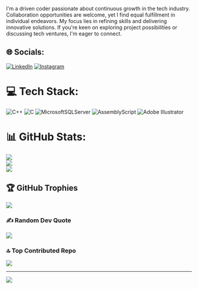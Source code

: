 I'm a driven coder passionate about continuous growth in the tech industry. Collaboration opportunities are welcome, yet I find equal fulfillment in individual endeavors. My focus lies in refining skills and delivering innovative solutions. If you're keen on exploring project possibilities or discussing tech ventures, I'm eager to connect. 


## 🌐 Socials:
[![LinkedIn](https://img.shields.io/badge/LinkedIn-%230077B5.svg?logo=linkedin&logoColor=white)](https://linkedin.com/in/shujaat-ali-112233445566778899) [![Instagram](https://img.shields.io/badge/Instagram-%23E4405F.svg?logo=Instagram&logoColor=white)](https://instagram.com/malik._.shujaat) 


# 💻 Tech Stack:
![C++](https://img.shields.io/badge/c++-%2300599C.svg?style=for-the-badge&logo=c%2B%2B&logoColor=white) ![C](https://img.shields.io/badge/c-%2300599C.svg?style=for-the-badge&logo=c&logoColor=white) ![MicrosoftSQLServer](https://img.shields.io/badge/Microsoft%20SQL%20Server-CC2927?style=for-the-badge&logo=microsoft%20sql%20server&logoColor=white) ![AssemblyScript](https://img.shields.io/badge/assembly%20script-%23000000.svg?style=for-the-badge&logo=assemblyscript&logoColor=white) ![Adobe Illustrator](https://img.shields.io/badge/adobe%20illustrator-%23FF9A00.svg?style=for-the-badge&logo=adobe%20illustrator&logoColor=white)
# 📊 GitHub Stats:
![](https://github-readme-stats.vercel.app/api?username=malikshujaatali&theme=vision-friendly-dark&hide_border=true&include_all_commits=true&count_private=true)<br/>
![](https://github-readme-streak-stats.herokuapp.com/?user=malikshujaatali&theme=vision-friendly-dark&hide_border=true)<br/>
![](https://github-readme-stats.vercel.app/api/top-langs/?username=malikshujaatali&theme=vision-friendly-dark&hide_border=true&include_all_commits=true&count_private=true&layout=compact)

## 🏆 GitHub Trophies
![](https://github-profile-trophy.vercel.app/?username=malikshujaatali&theme=onestar&no-frame=true&no-bg=false&margin-w=4)

### ✍️ Random Dev Quote
![](https://quotes-github-readme.vercel.app/api?type=vetical&theme=light)

### 🔝 Top Contributed Repo
![](https://github-contributor-stats.vercel.app/api?username=malikshujaatali&limit=5&theme=dark&combine_all_yearly_contributions=true)

---
[![](https://visitcount.itsvg.in/api?id=malikshujaatali&icon=6&color=12)](https://visitcount.itsvg.in)

<!-- Proudly created with GPRM ( https://gprm.itsvg.in ) -->
